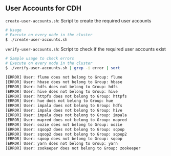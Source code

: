 User Accounts for CDH
---------------------

`create-user-accounts.sh`: Script to create the required user accounts

```sh
# Usage
# Execute on every node in the cluster
$ ./create-user-accounts.sh
```

`verify-user-accounts.sh`: Script to check if the required user accounts exist

```sh
# Sample usage to check errors
# Execute on every node in the cluster
$ ./verify-user-accounts.sh | grep -i error | sort

[ERROR] User: flume does not belong to Group: flume
[ERROR] User: hbase does not belong to Group: hbase
[ERROR] User: hdfs does not belong to Group: hdfs
[ERROR] User: hive does not belong to Group: hive
[ERROR] User: httpfs does not belong to Group: httpfs
[ERROR] User: hue does not belong to Group: hue
[ERROR] User: impala does not belong to Group: hdfs
[ERROR] User: impala does not belong to Group: hive
[ERROR] User: impala does not belong to Group: impala
[ERROR] User: mapred does not belong to Group: mapred
[ERROR] User: oozie does not belong to Group: oozie
[ERROR] User: sqoop2 does not belong to Group: sqoop
[ERROR] User: sqoop2 does not belong to Group: sqoop2
[ERROR] User: sqoop does not belong to Group: sqoop
[ERROR] User: yarn does not belong to Group: yarn
[ERROR] User: zookeeper does not belong to Group: zookeeper
```


